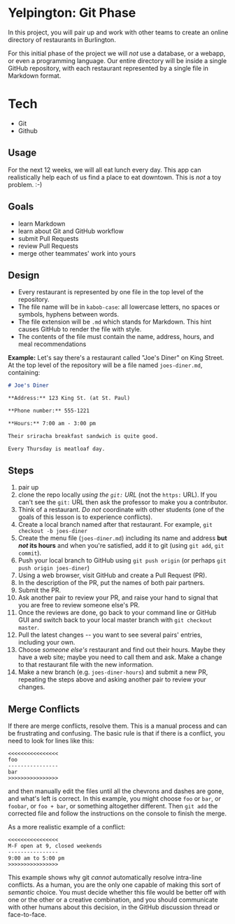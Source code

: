 # Yelpington: Git Phase

In this project, you will pair up and work with other teams to create an online directory of restaurants in Burlington.

For this initial phase of the project we will *not* use a database, or a webapp, or even a programming language. Our entire directory will be inside a single GitHub repository, with each restaurant represented by a single file in Markdown format.

# Tech

* Git
* Github

## Usage

For the next 12 weeks, we will all eat lunch every day. This app can realistically help each of us find a place to eat downtown. This is *not* a toy problem. :-)

## Goals

* learn Markdown
* learn about Git and GitHub workflow
* submit Pull Requests
* review Pull Requests
* merge other teammates' work into yours

## Design

  * Every restaurant is represented by one file in the top level of the repository.
  * The file name will be in `kabob-case`: all lowercase letters, no spaces or symbols, hyphens between words.
  * The file extension will be `.md` which stands for Markdown. This hint causes GitHub to render the file with style.
  * The contents of the file must contain the name, address, hours, and meal recommendations

**Example:** Let's say there's a restaurant called "Joe's Diner" on King Street. At the top level of the repository will be a file named `joes-diner.md`, containing:

```markdown
# Joe's Diner

**Address:** 123 King St. (at St. Paul)

**Phone number:** 555-1221

**Hours:** 7:00 am - 3:00 pm

Their sriracha breakfast sandwich is quite good. 

Every Thursday is meatloaf day.
```

## Steps

1. pair up
2. clone the repo locally *using the `git:` URL* (not the `https:` URL). If you can't see the `git:` URL then ask the professor to make you a contributor. 
3. Think of a restaurant. *Do not* coordinate with other students (one of the goals of this lesson is to experience conflicts).
4. Create a local branch named after that restaurant. For example, `git checkout -b joes-diner`
5. Create the menu file (`joes-diner.md`) including its name and address **but *not* its hours** and when you're satisfied, add it to git (using `git add`, `git commit`).
6. Push your local branch to GitHub using `git push origin` (or perhaps `git push origin joes-diner`)
7. Using a web browser, visit GitHub and create a Pull Request (PR).
8. In the description of the PR, put the names of both pair partners.
9. Submit the PR.
10. Ask another pair to review your PR, and raise your hand to signal that you are free to review someone else's PR.
11. Once the reviews are done, go back to your command line or GitHub GUI and switch back to your local master branch with `git checkout master`. 
12. Pull the latest changes -- you want to see several pairs' entries, including your own.  
13. Choose *someone else's* restaurant and find out their hours. Maybe they have a web site; maybe you need to call them and ask. Make a change to that restaurant file with the new information.
14. Make a new branch (e.g. `joes-diner-hours`) and submit a new PR, repeating the steps above and asking another pair to review your changes.

## Merge Conflicts

If there are merge conflicts, resolve them. This is a manual process and can be frustrating and confusing. The basic rule is that if there is a conflict, you need to look for lines like this:

```
<<<<<<<<<<<<<<<<
foo
----------------
bar
>>>>>>>>>>>>>>>>
```

and then manually edit the files until all the chevrons and dashes are gone, and what's left is correct. In this example, you might choose `foo` or `bar`, or `foobar`, or `foo + bar`, or something altogether different. Then `git add` the corrected file and follow the instructions on the console to finish the merge.

As a more realistic example of a conflict:

```
<<<<<<<<<<<<<<<<
M-F open at 9, closed weekends
----------------
9:00 am to 5:00 pm
>>>>>>>>>>>>>>>>
```

This example shows why git *cannot* automatically resolve intra-line conflicts. As a human, you are the only one capable of making this sort of *semantic* choice. You must decide whether this file would be better off with one or the other or a creative combination, and you should communicate with other humans about this decision, in the GitHub discussion thread or face-to-face.

